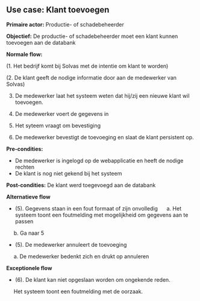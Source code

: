 ## Use case: Klant toevoegen

**Primaire actor:** Productie- of schadebeheerder

**Objectief:** De productie- of schadebeheerder moet een klant kunnen toevoegen aan de databank

**Normale flow:**

(1. Het bedrijf komt bij Solvas met de intentie om klant te worden)

(2. De klant geeft de nodige informatie door aan de medewerker van Solvas)

3. De medewerker laat het systeem weten dat hij/zij een nieuwe klant wil toevoegen.

4. De medewerker voert de gegevens in

5. Het syteem vraagt om bevestiging

6. De medewerker bevestigt de toevoeging en slaat de klant persistent op.


**Pre-condities:**
- De medewerker is ingelogd op de webapplicatie en heeft de nodige rechten
- De klant is nog niet gekend bij het systeem

**Post-condities:**
De klant werd toegevoegd aan de databank

**Alternatieve flow**
* (5). Gegevens staan in een fout formaat of zijn onvolledig
&nbsp;&nbsp;&nbsp;&nbsp; a. Het systeem toont een foutmelding met mogelijkheid om gegevens aan te passen

&nbsp;&nbsp;&nbsp;&nbsp; b. Ga naar 5

* (5). De medewerker annuleert de toevoeging

&nbsp;&nbsp;&nbsp;&nbsp; a. De medewerker bedenkt zich en drukt op annuleren

**Exceptionele flow**

* (6). De klant kan niet opgeslaan worden om ongekende reden.

&nbsp;&nbsp;&nbsp;&nbsp; Het systeem toont een foutmelding met de oorzaak.
